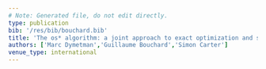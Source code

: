 ```yaml
---
# Note: Generated file, do not edit directly.
type: publication
bib: '/res/bib/bouchard.bib'
title: 'The os* algorithm: a joint approach to exact optimization and sampling'
authors: ['Marc Dymetman','Guillaume Bouchard','Simon Carter']
venue_type: international
---
```

